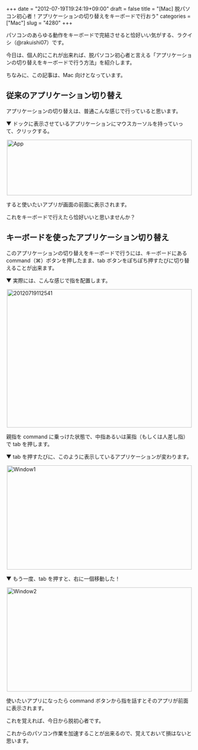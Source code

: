 +++
date = "2012-07-19T19:24:19+09:00"
draft = false
title = "[Mac] 脱パソコン初心者！アプリケーションの切り替えをキーボードで行おう"
categories = ["Mac"]
slug = "4280"
+++

パソコンのあらゆる動作をキーボードで完結させると恰好いい気がする、ラクイシ（@rakuishi07）です。

今日は、個人的にこれが出来れば、脱パソコン初心者と言える「アプリケーションの切り替えをキーボードで行う方法」を紹介します。

ちなみに、この記事は、Mac 向けとなっています。

<h2>従来のアプリケーション切り替え</h2>

アプリケーションの切り替えは、普通こんな感じで行っていると思います。

▼ ドックに表示させているアプリケーションにマウスカーソルを持っていって、クリックする。

<img style="display:block; margin-left:auto; margin-right:auto;" src="/images/2012/07/app.png" alt="App" title="app.png" border="0" width="500" height="150" />

すると使いたいアプリが画面の前面に表示されます。

これをキーボードで行えたら恰好いいと思いませんか？

<h2>キーボードを使ったアプリケーション切り替え</h2>

このアプリケーションの切り替えをキーボードで行うには、キーボードにある command（⌘）ボタンを押したまま、tab ボタンをぽちぽち押すたびに切り替えることが出来ます。

▼ 実際には、こんな感じで指を配置します。

<img style="display:block; margin-left:auto; margin-right:auto;" src="/images/2012/07/20120719112541.png" alt="20120719112541" title="20120719112541.png" border="0" width="500" height="373" />

親指を command に乗っけた状態で、中指あるいは薬指（もしくは人差し指）で tab を押します。

▼ tab を押すたびに、このように表示しているアプリケーションが変わります。

<img style="display:block; margin-left:auto; margin-right:auto;" src="/images/2012/07/window1.png" alt="Window1" title="window1.png" border="0" width="500" height="281" />

▼ もう一度、tab を押すと、右に一個移動した！

<img style="display:block; margin-left:auto; margin-right:auto;" src="/images/2012/07/window2.png" alt="Window2" title="window2.png" border="0" width="500" height="281" />

使いたいアプリになったら command ボタンから指を話すとそのアプリが前面に表示されます。

これを覚えれば、今日から脱初心者です。

これからのパソコン作業を加速することが出来るので、覚えておいて損はないと思います。
